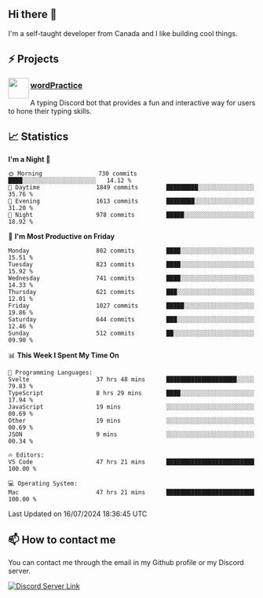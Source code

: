 <h2>Hi there 👋</h2>

<p>I'm a self-taught developer from Canada and I like building cool things.</p>

<h2>⚡ Projects</h2>

<img align="left" src="https://i.imgur.com/BIzs17V.png" width="42" height="42" />
<h3><a target="_blank" href="https://wordpractice.principle.sh/">wordPractice</a></h3>
<p>A typing Discord bot that provides a fun and interactive way for users to hone their typing skills.</p>

<h2>📈 Statistics</h2>

<!--START_SECTION:waka-->
**I'm a Night 🦉** 

```text
🌞 Morning                730 commits         ████░░░░░░░░░░░░░░░░░░░░░   14.12 % 
🌆 Daytime                1849 commits        █████████░░░░░░░░░░░░░░░░   35.76 % 
🌃 Evening                1613 commits        ████████░░░░░░░░░░░░░░░░░   31.20 % 
🌙 Night                  978 commits         █████░░░░░░░░░░░░░░░░░░░░   18.92 % 
```
📅 **I'm Most Productive on Friday** 

```text
Monday                   802 commits         ████░░░░░░░░░░░░░░░░░░░░░   15.51 % 
Tuesday                  823 commits         ████░░░░░░░░░░░░░░░░░░░░░   15.92 % 
Wednesday                741 commits         ████░░░░░░░░░░░░░░░░░░░░░   14.33 % 
Thursday                 621 commits         ███░░░░░░░░░░░░░░░░░░░░░░   12.01 % 
Friday                   1027 commits        █████░░░░░░░░░░░░░░░░░░░░   19.86 % 
Saturday                 644 commits         ███░░░░░░░░░░░░░░░░░░░░░░   12.46 % 
Sunday                   512 commits         ██░░░░░░░░░░░░░░░░░░░░░░░   09.90 % 
```


📊 **This Week I Spent My Time On** 

```text
💬 Programming Languages: 
Svelte                   37 hrs 48 mins      ████████████████████░░░░░   79.83 % 
TypeScript               8 hrs 29 mins       ████░░░░░░░░░░░░░░░░░░░░░   17.94 % 
JavaScript               19 mins             ░░░░░░░░░░░░░░░░░░░░░░░░░   00.69 % 
Other                    19 mins             ░░░░░░░░░░░░░░░░░░░░░░░░░   00.69 % 
JSON                     9 mins              ░░░░░░░░░░░░░░░░░░░░░░░░░   00.34 % 

🔥 Editors: 
VS Code                  47 hrs 21 mins      █████████████████████████   100.00 % 

💻 Operating System: 
Mac                      47 hrs 21 mins      █████████████████████████   100.00 % 
```


 Last Updated on 16/07/2024 18:36:45 UTC
<!--END_SECTION:waka-->

<h2>📫 How to contact me</h2>

You can contact me through the email in my Github profile or my Discord server.

[![Discord Server Link](https://dcbadge.vercel.app/api/server/DHnk46C)](https://discord.gg/DHnk46C)

